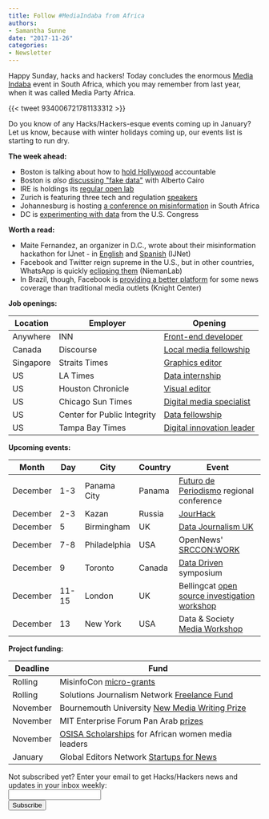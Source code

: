 ```yaml
---
title: Follow #MediaIndaba from Africa
authors:
- Samantha Sunne
date: "2017-11-26"
categories:
- Newsletter
---
```


Happy Sunday, hacks and hackers! Today concludes the enormous [Media Indaba](https://mediaindaba.africa/) event in South Africa, which you may remember from last year, when it was called Media Party Africa.

{{< tweet 934006721781133312 >}}

Do you know of any Hacks/Hackers-esque events coming up in January? Let us know, because with winter holidays coming up, our events list is starting to run dry.

**The week ahead:**

* Boston is talking about how to [hold Hollywood](https://www.meetup.com/hackshackersboston/events/245259362/) accountable
* Boston is *also* [discussing "fake data"](https://www.meetup.com/hackshackersboston/events/245259285/) with Alberto Cairo
* IRE is holdings its [regular open lab](https://www.meetup.com/hackshackersIRE/events/244736570/)
* Zurich is featuring three tech and regulation [speakers](https://www.meetup.com/Hacks-Hackers-Zurich/events/245070214/)
* Johannesburg is hosting [a conference on misinformation](https://www.meetup.com/HacksHackersAfrica/events/245227262/) in South Africa
* DC is [experimenting with data](https://www.meetup.com/Hacks-Hackers-DC/events/245285906/) from the U.S. Congress

**Worth a read:**

* Maite Fernandez, an organizer in D.C., wrote about their misinformation hackathon for IJnet - in [English](http://ijnet.org/en/blog/fighting-fake-news-time-it-reaches-your-social-media-feed-it%E2%80%99s-too-late) and [Spanish](https://ijnet.org/es/blog/cuando-las-noticias-falsas-llegan-tu-feed-ya-es-demasiado-tarde) (IJNet)
* Facebook and Twitter reign supreme in the U.S., but in other countries, WhatsApp is quickly [eclipsing them](http://www.niemanlab.org/2017/11/in-turkey-use-of-facebook-and-twitter-for-news-is-falling-and-whatsapp-is-rising/) (NiemanLab)
* In Brazil, though, Facebook is [providing a better platform](https://knightcenter.utexas.edu/en/blog/00-19031-research-hyperlocal-news-pages-facebook-cover-areas-rio-de-janeiro-traditionally-ignor) for some news coverage than traditional media outlets (Knight Center)

**Job openings:**

| Location | Employer | Opening |
| -------- | -------- | ------- |
Anywhere | INN | [Front-end developer](https://labs.inn.org/2017/11/17/hiring-developer-designer/)
Canada | Discourse | [Local media fellowship](http://discoursemedia.org/announcements/announcing-the-local-news-fellowship)
Singapore | Straits Times | [Graphics editor](http://www.stjobs.sg/web-developer-the-straits-times-digital-job/view-job/1615332)
US | LA Times | [Data internship](https://latimes.submittable.com/submit/89380/2018-l-a-times-summer-visualization-and-data-internship)
US | Houston Chronicle | [Visual editor](https://snd.org/jobs/view/onlineprint-visual-designer/)
US | Chicago Sun Times | [Digital media specialist](http://careers.journalists.org/jobs/10508893/digital-media-specialist)
US | Center for Public Integrity | [Data fellowship](https://www.publicintegrity.org/about/our-organization/work-here#datafellow)
US | Tampa Bay Times | [Digital innovation leader](http://tampabaytimesnewsroomjobs.tumblr.com/post/167705998854/job-opening-newsroom-digital-leadership-role)

**Upcoming events:**

| Month | Day | City | Country | Event |
| ----- | --- | ---- | ------- | ----- |
December | 1-3 | Panama City | Panama | [Futuro de Periodismo](http://www.icfj.org/our-work/conferencia-regional-el-futuro-del-periodismo-2017) regional conference
December | 2-3 | Kazan | Russia | [JourHack](http://jourhack.ru/kazan2017)
December | 5 | Birmingham | UK | [Data Journalism UK](https://www.eventbrite.co.uk/e/data-journalism-uk-2017-tickets-37964816789)
December | 7-8 | Philadelphia | USA | OpenNews'  [SRCCON:WORK](https://opennews.org/blog/srccon-work/)
December | 9 | Toronto | Canada | [Data Driven](https://www.eventbrite.com/e/data-driven-presented-by-humber-college-school-of-media-studies-it-tickets-38251114112) symposium
December | 11-15 | London | UK | Bellingcat [open source investigation workshop](https://www.bellingcat.com/uncategorized/2017/08/03/upcoming-bellingcat-open-source-investigation-workshop-london-october-2-6/)
December | 13 | New York | USA | Data & Society [Media Workshop](https://datasociety.net/blog/2017/11/09/data-society-media-workshop/)

**Project funding:**

| Deadline | Fund |
| -------- | ---- |
Rolling | MisinfoCon [micro-grants](https://docs.google.com/forms/d/e/1FAIpQLScyX13mJU0DLUaoAFijjClCOUbzKrdqfFR2gMwv0eXVKJYXyQ/viewform?c=0&w=1)
Rolling | Solutions Journalism Network [Freelance Fund](http://solutionsjournalism.org/now-offering-travel-funds-freelancers/)
November | Bournemouth University [New Media Writing Prize](http://newmediawritingprize.co.uk/)
November | MIT Enterprise Forum Pan Arab [prizes](http://www.mitarabcompetition.com/)
November | [OSISA Scholarships](https://www.ru.ac.za/spi/latestnews/2018osisascholarshipsforafricanwomenmedialeadersatrhodes.html) for African women media leaders
January | Global Editors Network [Startups for News](https://www.journalism.co.uk/news/startups-with-innovative-solutions-for-newsrooms-can-now-apply-to-global-programme/s2/a712830/)

<div id="mc_embed_signup"><form id="mc-embedded-subscribe-form" class="validate" action="//hackshackers.us1.list-manage.com/subscribe/post?u=c56f2e53d5ed6ef87f8aaa75c&amp;id=fb2bc6f10b" method="post" name="mc-embedded-subscribe-form" novalidate="" target="_blank">

<div id="mc_embed_signup_scroll">

<div class="mc-field-group"><label for="mce-EMAIL">Not subscribed yet? Enter your email to get Hacks/Hackers news and updates in your inbox weekly:  </label></div>

<div class="mc-field-group"><input id="mce-EMAIL" class="required email" name="EMAIL" type="email" value="" /></div>

<!-- real people should not fill this in and expect good things - do not remove this or risk form bot signups-->

<div style="position: absolute; left: -5000px;"><input tabindex="-1" name="b_c56f2e53d5ed6ef87f8aaa75c_fb2bc6f10b" type="text" value="" /></div>

<div class="clear"><input id="mc-embedded-subscribe" class="button" name="subscribe" type="submit" value="Subscribe" /></div>

</div>

</form></div>

<!--End mc_embed_signup-->

<meta name="twitter:card" content="summary">

<meta name="twitter:image:src" content="https://hackshackers.com/content-images/about/hackshackers_logomark.png">

